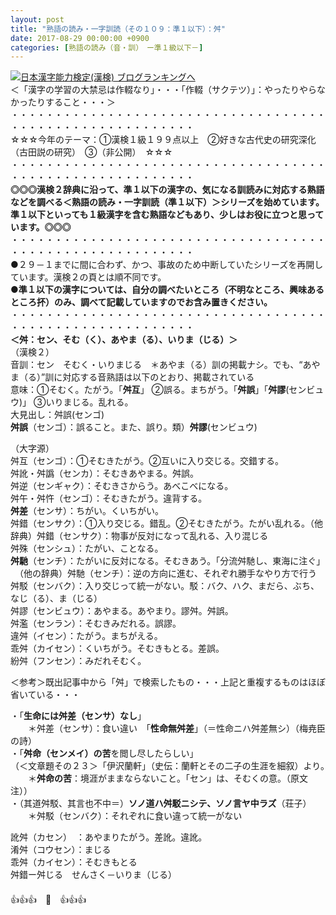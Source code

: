 ```yaml
---
layout: post
title: "熟語の読み・一字訓読（その１０９：準１以下）：舛"
date: 2017-08-29 00:00:00 +0900
categories: [熟語の読み（音・訓）　ー準１級以下－]
---
```


[![](/syuusyuu9701/assets/images/熟語の読み・一字訓読（その１０９：準１以下）：舛-br_c_3028_1.gif)](http://blog.with2.net/link.php?1659096:3028 "日本漢字能力検定(漢検) ブログランキングへ")[日本漢字能力検定(漢検) ブログランキングへ](http://blog.with2.net/link.php?1659096:3028)  
＜「漢字の学習の大禁忌は作輟なり」・・・「作輟（サクテツ）」：やったりやらなかったりすること・・・＞  
・・・・・・・・・・・・・・・・・・・・・・・・・・・・・・・・・・・・・・・・・・・・・・・・・・・・・・・・・  
☆☆☆今年のテーマ：①漢検１級１９９点以上　②好きな古代史の研究深化（古田説の研究）　③（非公開）　☆☆☆　　  
・・・・・・・・・・・・・・・・・・・・・・・・・・・・・・・・・・・・・・・・・・・・・・・・・・・・・・・・・  
**◎◎◎漢検２辞典に沿って、準１以下の漢字の、気になる訓読みに対応する熟語などを調べる＜熟語の読み・一字訓読（準１以下）＞シリーズを始めています。準１以下といっても１級漢字を含む熟語などもあり、少しはお役に立つと思っています。◎◎◎**  
・・・・・・・・・・・・・・・・・・・・・・・・・・・・・・・・・・・・・・・・・・・・・・・・・・・・・・・・・  
●２９－１までに間に合わず、かつ、事故のため中断していたシリーズを再開しています。漢検２の頁とは順不同です。  
**●準１以下の漢字については、自分の調べたいところ（不明なところ、興味あるところ抔）のみ、調べて記載していますのでお含み置きください。**  
・・・・・・・・・・・・・・・・・・・・・・・・・・・・・・・・・・・・・・・・・・・・・・・・・・・・・・・・・  
**＜舛：セン、そむ（く）、あやま（る）、いりま（じる）＞**  
（漢検２）  
音訓：セン　そむく・いりまじる　＊あやま（る）訓の掲載ナシ。でも、“あやま（る）”訓に対応する音熟語は以下のとおり、掲載されている  
意味：①そむく。たがう。「**舛互**」 ②誤る。まちがう。「**舛誤**」「**舛謬**(センビュウ)」 ③いりまじる。乱れる。　  
大見出し：舛誤(センゴ)  
**舛誤**（センゴ）：誤ること。また、誤り。類）**舛謬**(センビュウ)  
  
（大字源）  
舛互（センゴ）：①そむきたがう。②互いに入り交じる。交錯する。  
舛訛・舛譌（センカ）：そむきあやまる。舛誤。  
舛逆（センギャク）：そむきさからう。あべこべになる。  
舛午・舛忤（センゴ）：そむきたがう。違背する。  
**舛差**（センサ）：ちがい。くいちがい。  
舛錯（センサク）：①入り交じる。錯乱。②そむきたがう。たがい乱れる。（他辞典）舛錯（センサク）：物事が反対になって乱れる、入り混じる　  
舛殊（センシュ）：たがい、ことなる。  
**舛馳**（センチ）：たがいに反対になる。そむきあう。「分流舛馳し、東海に注ぐ」　  
　（他の辞典）舛馳（センチ）：逆の方向に進む、それぞれ勝手なやり方で行う　  
舛駁（センバク）：入り交じって統一がない。駁：バク、ハク、まだら、ぶち、なじ（る）、ま（じる）  
舛謬（センビュウ）：あやまる。あやまり。謬舛。舛誤。  
舛濫（センラン）：そむきみだれる。誤謬。  
違舛（イセン）：たがう。まちがえる。  
乖舛（カイセン）：くいちがう。そむきもとる。差誤。  
紛舛（フンセン）：みだれそむく。  
  
＜参考＞既出記事中から「舛」で検索したもの・・・上記と重複するものはほぼ省いている・・・  
  
・「**生命には舛差（センサ）なし**」  
　　＊舛差（センサ）：食い違い　「**性命無舛差**」（＝性命ニハ舛差無シ）（梅尭臣の詩）  
・「**舛命（センメイ）の苦**を閲し尽したらしい」  
（＜文章題その２３＞「伊沢蘭軒」（史伝：蘭軒とその二子の生涯を細叙）より。　  
　　＊**舛命の苦**：境涯がままならないこと。「セン」は、そむくの意。（原文注））  
・（其道舛駁、其言也不中＝）**ソノ道ハ舛駁ニシテ、ソノ言ヤ中ラズ**（荘子）  
　　＊舛駁（センバク）：それぞれに食い違って統一がない  
  
訛舛（カセン）　：あやまりたがう。差訛。違訛。  
淆舛（コウセン）：まじる  
乖舛（カイセン）：そむきもとる  
舛錯ー舛じる　せんさく－いりま（じる）  
　  
👍👍👍　🐔　👍👍👍